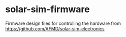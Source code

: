 # solar-sim-firmware
Firmware design files for controlling the hardware from https://github.com/AFMD/solar-sim-electronics
